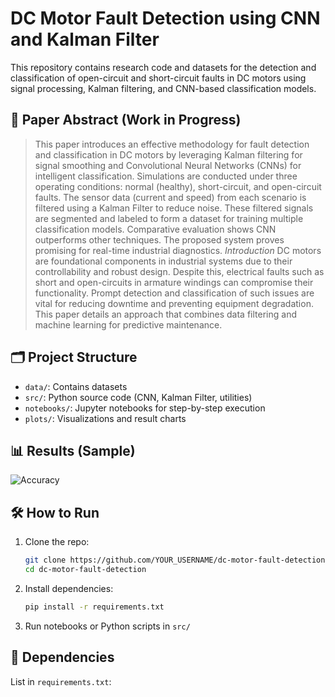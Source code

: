 # DC Motor Fault Detection using CNN and Kalman Filter

This repository contains research code and datasets for the detection and classification of open-circuit and short-circuit faults in DC motors using signal processing, Kalman filtering, and CNN-based classification models.

## 📄 Paper Abstract (Work in Progress)
> This paper introduces an effective methodology for fault detection and classification in DC motors by leveraging Kalman filtering for signal smoothing and Convolutional Neural Networks (CNNs) for intelligent classification. Simulations are conducted under three operating conditions: normal (healthy), short-circuit, and open-circuit faults. The sensor data (current and speed) from each scenario is filtered using a Kalman Filter to reduce noise. These filtered signals are segmented and labeled to form a dataset for training multiple classification models. Comparative evaluation shows CNN outperforms other techniques. The proposed system proves promising for real-time industrial diagnostics.
_Introduction_
DC motors are foundational components in industrial systems due to their controllability and robust design. Despite this, electrical faults such as short and open-circuits in armature windings can compromise their functionality. Prompt detection and classification of such issues are vital for reducing downtime and preventing equipment degradation. This paper details an approach that combines data filtering and machine learning for predictive maintenance.

## 🗂️ Project Structure

- `data/`: Contains datasets
- `src/`: Python source code (CNN, Kalman Filter, utilities)
- `notebooks/`: Jupyter notebooks for step-by-step execution
- `plots/`: Visualizations and result charts

## 📊 Results (Sample)
![Accuracy](plots/accuracy_comparison.png)

## 🛠️ How to Run

1. Clone the repo:
    ```bash
    git clone https://github.com/YOUR_USERNAME/dc-motor-fault-detection.git
    cd dc-motor-fault-detection
    ```

2. Install dependencies:
    ```bash
    pip install -r requirements.txt
    ```

3. Run notebooks or Python scripts in `src/`

## 📌 Dependencies

List in `requirements.txt`:
